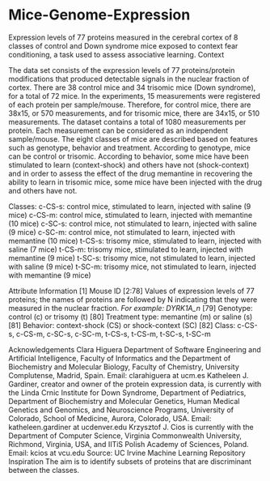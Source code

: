 # Mice-Genome-Expression
  
Expression levels of 77 proteins measured in the cerebral cortex of 8 classes of control and Down syndrome mice exposed to context fear conditioning, a task used to assess associative learning.
Context


  The data set consists of the expression levels of 77 proteins/protein modifications that produced detectable signals in the nuclear fraction of cortex. There are 38 control mice and 34 trisomic mice (Down syndrome), for a total of 72 mice. In the experiments, 15 measurements were registered of each protein per sample/mouse. Therefore, for control mice, there are 38x15, or 570 measurements, and for trisomic mice, there are 34x15, or 510 measurements. The dataset contains a total of 1080 measurements per protein. Each measurement can be considered as an independent sample/mouse. 
The eight classes of mice are described based on features such as genotype, behavior and treatment. According to genotype, mice can be control or trisomic. According to behavior, some mice have been stimulated to learn (context-shock) and others have not (shock-context) and in order to assess the effect of the drug memantine in recovering the ability to learn in trisomic mice, some mice have been injected with the drug and others have not. 


Classes: 
c-CS-s: control mice, stimulated to learn, injected with saline (9 mice) 
c-CS-m: control mice, stimulated to learn, injected with memantine (10 mice) 
c-SC-s: control mice, not stimulated to learn, injected with saline (9 mice) 
c-SC-m: control mice, not stimulated to learn, injected with memantine (10 mice) 
t-CS-s: trisomy mice, stimulated to learn, injected with saline (7 mice) 
t-CS-m: trisomy mice, stimulated to learn, injected with memantine (9 mice) 
t-SC-s: trisomy mice, not stimulated to learn, injected with saline (9 mice) 
t-SC-m: trisomy mice, not stimulated to learn, injected with memantine (9 mice)


Attribute Information
[1] Mouse ID 
[2:78] Values of expression levels of 77 proteins; the names of proteins are followed by N indicating that they were measured in the nuclear fraction. *For example: DYRK1A_n*
[79] Genotype: control (c) or trisomy (t) 
[80] Treatment type: memantine (m) or saline (s) 
[81] Behavior: context-shock (CS) or shock-context (SC) 
[82] Class: c-CS-s, c-CS-m, c-SC-s, c-SC-m, t-CS-s, t-CS-m, t-SC-s, t-SC-m


Acknowledgements
  Clara Higuera Department of Software Engineering and Artificial Intelligence, Faculty of Informatics and the Department of Biochemistry and Molecular Biology, Faculty of Chemistry, University Complutense, Madrid, Spain. Email: clarahiguera at ucm.es 
Katheleen J. Gardiner, creator and owner of the protein expression data, is currently with the Linda Crnic Institute for Down Syndrome, Department of Pediatrics, Department of Biochemistry and Molecular Genetics, Human Medical Genetics and Genomics, and Neuroscience Programs, University of Colorado, School of Medicine, Aurora, Colorado, USA. Email: katheleen.gardiner at ucdenver.edu 
Krzysztof J. Cios is currently with the Department of Computer Science, Virginia Commonwealth University, Richmond, Virginia, USA, and IITiS Polish Academy of Sciences, Poland. Email: kcios at vcu.edu 
  Source: UC Irvine Machine Learning Repository
  Inspiration
  The aim is to identify subsets of proteins that are discriminant between the classes. 

